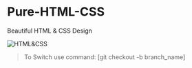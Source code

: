 # Pure-HTML-CSS
Beautiful HTML &amp; CSS Design
<br>

![HTML&CSS](https://www.lambdatest.com/blog/wp-content/uploads/2018/11/JPG-2.jpg)

> To Switch use command: [git checkout -b branch_name]
